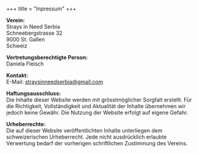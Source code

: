 +++
title = "Inpressum"
+++

<p><strong>Verein:</strong><br>
Strays in Need Serbia<br>
Schneebergstrasse 32<br>
9000 St. Gallen<br>
Schweiz</p>

<p><strong>Vertretungsberechtigte Person:</strong><br>
Daniela Fleisch</p>

<p><strong>Kontakt:</strong><br>
E-Mail: <a href="mailto:straysinneedserbia@gmail.com">straysinneedserbia@gmail.com</a></p>

<p><strong>Haftungsausschluss:</strong><br>
Die Inhalte dieser Website werden mit grösstmöglicher Sorgfalt erstellt. Für die Richtigkeit, Vollständigkeit und Aktualität der Inhalte übernehmen wir jedoch keine Gewähr. Die Nutzung der Website erfolgt auf eigene Gefahr.</p>

<p><strong>Urheberrechte:</strong><br>
Die auf dieser Website veröffentlichten Inhalte unterliegen dem schweizerischen Urheberrecht. Jede nicht ausdrücklich erlaubte Verwertung bedarf der vorherigen schriftlichen Zustimmung des Vereins.</p>

